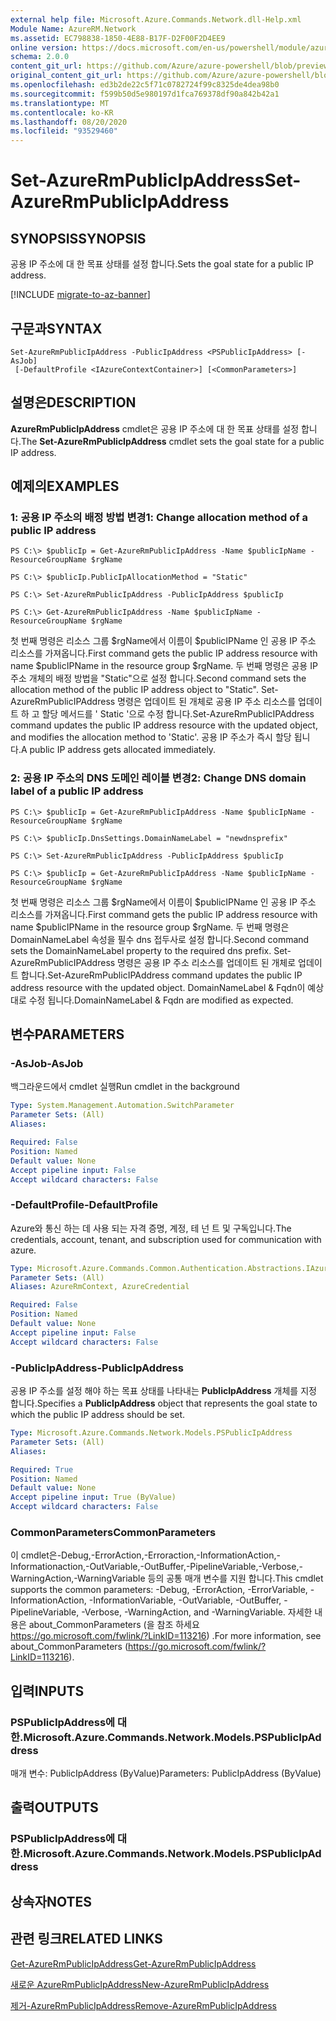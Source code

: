 ```yaml
---
external help file: Microsoft.Azure.Commands.Network.dll-Help.xml
Module Name: AzureRM.Network
ms.assetid: EC798838-1850-4E88-B17F-D2F00F2D4EE9
online version: https://docs.microsoft.com/en-us/powershell/module/azurerm.network/set-azurermpublicipaddress
schema: 2.0.0
content_git_url: https://github.com/Azure/azure-powershell/blob/preview/src/ResourceManager/Network/Commands.Network/help/Set-AzureRmPublicIpAddress.md
original_content_git_url: https://github.com/Azure/azure-powershell/blob/preview/src/ResourceManager/Network/Commands.Network/help/Set-AzureRmPublicIpAddress.md
ms.openlocfilehash: ed3b2de22c5f71c0782724f99c8325de4dea98b0
ms.sourcegitcommit: f599b50d5e980197d1fca769378df90a842b42a1
ms.translationtype: MT
ms.contentlocale: ko-KR
ms.lasthandoff: 08/20/2020
ms.locfileid: "93529460"
---
```

# <span data-ttu-id="107a6-101">Set-AzureRmPublicIpAddress</span><span class="sxs-lookup"><span data-stu-id="107a6-101">Set-AzureRmPublicIpAddress</span></span>

## <span data-ttu-id="107a6-102">SYNOPSIS</span><span class="sxs-lookup"><span data-stu-id="107a6-102">SYNOPSIS</span></span>
<span data-ttu-id="107a6-103">공용 IP 주소에 대 한 목표 상태를 설정 합니다.</span><span class="sxs-lookup"><span data-stu-id="107a6-103">Sets the goal state for a public IP address.</span></span>

[!INCLUDE [migrate-to-az-banner](../../includes/migrate-to-az-banner.md)]

## <span data-ttu-id="107a6-104">구문과</span><span class="sxs-lookup"><span data-stu-id="107a6-104">SYNTAX</span></span>

```
Set-AzureRmPublicIpAddress -PublicIpAddress <PSPublicIpAddress> [-AsJob]
 [-DefaultProfile <IAzureContextContainer>] [<CommonParameters>]
```

## <span data-ttu-id="107a6-105">설명은</span><span class="sxs-lookup"><span data-stu-id="107a6-105">DESCRIPTION</span></span>
<span data-ttu-id="107a6-106">**AzureRmPublicIpAddress** cmdlet은 공용 IP 주소에 대 한 목표 상태를 설정 합니다.</span><span class="sxs-lookup"><span data-stu-id="107a6-106">The **Set-AzureRmPublicIpAddress** cmdlet sets the goal state for a public IP address.</span></span>

## <span data-ttu-id="107a6-107">예제의</span><span class="sxs-lookup"><span data-stu-id="107a6-107">EXAMPLES</span></span>

### <span data-ttu-id="107a6-108">1: 공용 IP 주소의 배정 방법 변경</span><span class="sxs-lookup"><span data-stu-id="107a6-108">1: Change allocation method of a public IP address</span></span>
```
PS C:\> $publicIp = Get-AzureRmPublicIpAddress -Name $publicIpName -ResourceGroupName $rgName

PS C:\> $publicIp.PublicIpAllocationMethod = "Static"
    
PS C:\> Set-AzureRmPublicIpAddress -PublicIpAddress $publicIp

PS C:\> Get-AzureRmPublicIpAddress -Name $publicIpName -ResourceGroupName $rgName
```

 <span data-ttu-id="107a6-109">첫 번째 명령은 리소스 그룹 $rgName에서 이름이 $publicIPName 인 공용 IP 주소 리소스를 가져옵니다.</span><span class="sxs-lookup"><span data-stu-id="107a6-109">First command gets the public IP address resource with name $publicIPName in the resource group $rgName.</span></span>
<span data-ttu-id="107a6-110">두 번째 명령은 공용 IP 주소 개체의 배정 방법을 "Static"으로 설정 합니다.</span><span class="sxs-lookup"><span data-stu-id="107a6-110">Second command sets the allocation method of the public IP address object to "Static".</span></span>
<span data-ttu-id="107a6-111">Set-AzureRmPublicIPAddress 명령은 업데이트 된 개체로 공용 IP 주소 리소스를 업데이트 하 고 할당 메서드를 ' Static '으로 수정 합니다.</span><span class="sxs-lookup"><span data-stu-id="107a6-111">Set-AzureRmPublicIPAddress command updates the public IP address resource with the updated object, and modifies the allocation method to 'Static'.</span></span> <span data-ttu-id="107a6-112">공용 IP 주소가 즉시 할당 됩니다.</span><span class="sxs-lookup"><span data-stu-id="107a6-112">A public IP address gets allocated immediately.</span></span>

### <span data-ttu-id="107a6-113">2: 공용 IP 주소의 DNS 도메인 레이블 변경</span><span class="sxs-lookup"><span data-stu-id="107a6-113">2: Change DNS domain label of a public IP address</span></span>
```
PS C:\> $publicIp = Get-AzureRmPublicIpAddress -Name $publicIpName -ResourceGroupName $rgName

PS C:\> $publicIp.DnsSettings.DomainNameLabel = "newdnsprefix"
    
PS C:\> Set-AzureRmPublicIpAddress -PublicIpAddress $publicIp

PS C:\> $publicIp = Get-AzureRmPublicIpAddress -Name $publicIpName -ResourceGroupName $rgName
```

<span data-ttu-id="107a6-114">첫 번째 명령은 리소스 그룹 $rgName에서 이름이 $publicIPName 인 공용 IP 주소 리소스를 가져옵니다.</span><span class="sxs-lookup"><span data-stu-id="107a6-114">First command gets the public IP address resource with name $publicIPName in the resource group $rgName.</span></span>
<span data-ttu-id="107a6-115">두 번째 명령은 DomainNameLabel 속성을 필수 dns 접두사로 설정 합니다.</span><span class="sxs-lookup"><span data-stu-id="107a6-115">Second command sets the DomainNameLabel property to the required dns prefix.</span></span>
<span data-ttu-id="107a6-116">Set-AzureRmPublicIPAddress 명령은 공용 IP 주소 리소스를 업데이트 된 개체로 업데이트 합니다.</span><span class="sxs-lookup"><span data-stu-id="107a6-116">Set-AzureRmPublicIPAddress command updates the public IP address resource with the updated object.</span></span> <span data-ttu-id="107a6-117">DomainNameLabel & Fqdn이 예상 대로 수정 됩니다.</span><span class="sxs-lookup"><span data-stu-id="107a6-117">DomainNameLabel & Fqdn are modified as expected.</span></span>

## <span data-ttu-id="107a6-118">변수</span><span class="sxs-lookup"><span data-stu-id="107a6-118">PARAMETERS</span></span>

### <span data-ttu-id="107a6-119">-AsJob</span><span class="sxs-lookup"><span data-stu-id="107a6-119">-AsJob</span></span>
<span data-ttu-id="107a6-120">백그라운드에서 cmdlet 실행</span><span class="sxs-lookup"><span data-stu-id="107a6-120">Run cmdlet in the background</span></span>

```yaml
Type: System.Management.Automation.SwitchParameter
Parameter Sets: (All)
Aliases:

Required: False
Position: Named
Default value: None
Accept pipeline input: False
Accept wildcard characters: False
```

### <span data-ttu-id="107a6-121">-DefaultProfile</span><span class="sxs-lookup"><span data-stu-id="107a6-121">-DefaultProfile</span></span>
<span data-ttu-id="107a6-122">Azure와 통신 하는 데 사용 되는 자격 증명, 계정, 테 넌 트 및 구독입니다.</span><span class="sxs-lookup"><span data-stu-id="107a6-122">The credentials, account, tenant, and subscription used for communication with azure.</span></span>

```yaml
Type: Microsoft.Azure.Commands.Common.Authentication.Abstractions.IAzureContextContainer
Parameter Sets: (All)
Aliases: AzureRmContext, AzureCredential

Required: False
Position: Named
Default value: None
Accept pipeline input: False
Accept wildcard characters: False
```

### <span data-ttu-id="107a6-123">-PublicIpAddress</span><span class="sxs-lookup"><span data-stu-id="107a6-123">-PublicIpAddress</span></span>
<span data-ttu-id="107a6-124">공용 IP 주소를 설정 해야 하는 목표 상태를 나타내는 **PublicIpAddress** 개체를 지정 합니다.</span><span class="sxs-lookup"><span data-stu-id="107a6-124">Specifies a **PublicIpAddress** object that represents the goal state to which the public IP address should be set.</span></span>

```yaml
Type: Microsoft.Azure.Commands.Network.Models.PSPublicIpAddress
Parameter Sets: (All)
Aliases:

Required: True
Position: Named
Default value: None
Accept pipeline input: True (ByValue)
Accept wildcard characters: False
```

### <span data-ttu-id="107a6-125">CommonParameters</span><span class="sxs-lookup"><span data-stu-id="107a6-125">CommonParameters</span></span>
<span data-ttu-id="107a6-126">이 cmdlet은-Debug,-ErrorAction,-Erroraction,-InformationAction,-Informationaction,-OutVariable,-OutBuffer,-PipelineVariable,-Verbose,-WarningAction,-WarningVariable 등의 공통 매개 변수를 지원 합니다.</span><span class="sxs-lookup"><span data-stu-id="107a6-126">This cmdlet supports the common parameters: -Debug, -ErrorAction, -ErrorVariable, -InformationAction, -InformationVariable, -OutVariable, -OutBuffer, -PipelineVariable, -Verbose, -WarningAction, and -WarningVariable.</span></span> <span data-ttu-id="107a6-127">자세한 내용은 about_CommonParameters (을 참조 하세요 https://go.microsoft.com/fwlink/?LinkID=113216) .</span><span class="sxs-lookup"><span data-stu-id="107a6-127">For more information, see about_CommonParameters (https://go.microsoft.com/fwlink/?LinkID=113216).</span></span>

## <span data-ttu-id="107a6-128">입력</span><span class="sxs-lookup"><span data-stu-id="107a6-128">INPUTS</span></span>

### <span data-ttu-id="107a6-129">PSPublicIpAddress에 대 한.</span><span class="sxs-lookup"><span data-stu-id="107a6-129">Microsoft.Azure.Commands.Network.Models.PSPublicIpAddress</span></span>
<span data-ttu-id="107a6-130">매개 변수: PublicIpAddress (ByValue)</span><span class="sxs-lookup"><span data-stu-id="107a6-130">Parameters: PublicIpAddress (ByValue)</span></span>

## <span data-ttu-id="107a6-131">출력</span><span class="sxs-lookup"><span data-stu-id="107a6-131">OUTPUTS</span></span>

### <span data-ttu-id="107a6-132">PSPublicIpAddress에 대 한.</span><span class="sxs-lookup"><span data-stu-id="107a6-132">Microsoft.Azure.Commands.Network.Models.PSPublicIpAddress</span></span>

## <span data-ttu-id="107a6-133">상속자</span><span class="sxs-lookup"><span data-stu-id="107a6-133">NOTES</span></span>

## <span data-ttu-id="107a6-134">관련 링크</span><span class="sxs-lookup"><span data-stu-id="107a6-134">RELATED LINKS</span></span>

[<span data-ttu-id="107a6-135">Get-AzureRmPublicIpAddress</span><span class="sxs-lookup"><span data-stu-id="107a6-135">Get-AzureRmPublicIpAddress</span></span>](./Get-AzureRmPublicIpAddress.md)

[<span data-ttu-id="107a6-136">새로운 AzureRmPublicIpAddress</span><span class="sxs-lookup"><span data-stu-id="107a6-136">New-AzureRmPublicIpAddress</span></span>](./New-AzureRmPublicIpAddress.md)

[<span data-ttu-id="107a6-137">제거-AzureRmPublicIpAddress</span><span class="sxs-lookup"><span data-stu-id="107a6-137">Remove-AzureRmPublicIpAddress</span></span>](./Remove-AzureRmPublicIpAddress.md)


